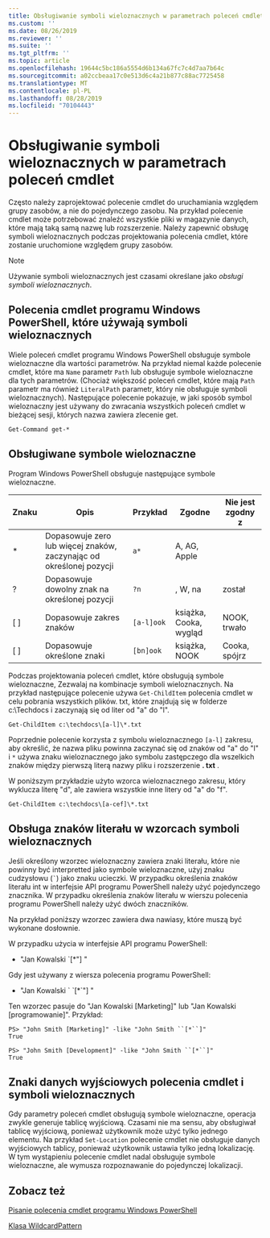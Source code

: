 ```yaml
---
title: Obsługiwanie symboli wieloznacznych w parametrach poleceń cmdlet
ms.custom: ''
ms.date: 08/26/2019
ms.reviewer: ''
ms.suite: ''
ms.tgt_pltfrm: ''
ms.topic: article
ms.openlocfilehash: 19644c5bc186a5554d6b134a67fc7c4d7aa7b64c
ms.sourcegitcommit: a02ccbeaa17c0e513d6c4a21b877c88ac7725458
ms.translationtype: MT
ms.contentlocale: pl-PL
ms.lasthandoff: 08/28/2019
ms.locfileid: "70104443"
---
```

# <a name="supporting-wildcard-characters-in-cmdlet-parameters"></a>Obsługiwanie symboli wieloznacznych w parametrach poleceń cmdlet

Często należy zaprojektować polecenie cmdlet do uruchamiania względem grupy zasobów, a nie do pojedynczego zasobu. Na przykład polecenie cmdlet może potrzebować znaleźć wszystkie pliki w magazynie danych, które mają taką samą nazwę lub rozszerzenie. Należy zapewnić obsługę symboli wieloznacznych podczas projektowania polecenia cmdlet, które zostanie uruchomione względem grupy zasobów.

> [!NOTE]
> Używanie symboli wieloznacznych jest czasami określane jako *obsługi symboli wieloznacznych*.

## <a name="windows-powershell-cmdlets-that-use-wildcards"></a>Polecenia cmdlet programu Windows PowerShell, które używają symboli wieloznacznych

 Wiele poleceń cmdlet programu Windows PowerShell obsługuje symbole wieloznaczne dla wartości parametrów. Na przykład niemal każde polecenie cmdlet, które ma `Name` parametr `Path` lub obsługuje symbole wieloznaczne dla tych parametrów. (Chociaż większość poleceń cmdlet, które mają `Path` parametr ma również `LiteralPath` parametr, który nie obsługuje symboli wieloznacznych). Następujące polecenie pokazuje, w jaki sposób symbol wieloznaczny jest używany do zwracania wszystkich poleceń cmdlet w bieżącej sesji, których nazwa zawiera zlecenie get.

 `Get-Command get-*`

## <a name="supported-wildcard-characters"></a>Obsługiwane symbole wieloznaczne

Program Windows PowerShell obsługuje następujące symbole wieloznaczne.

| Znaku |                             Opis                             |  Przykład   |     Zgodne      | Nie jest zgodny z |
| -------- | ------------------------------------------------------------------- | ---------- | ---------------- | -------------- |
| *        | Dopasowuje zero lub więcej znaków, zaczynając od określonej pozycji | `a*`       | A, AG, Apple     |                |
| ?        | Dopasowuje dowolny znak na określonej pozycji                     | `?n`       | , W, na       | został            |
| [ ]      | Dopasowuje zakres znaków                                       | `[a-l]ook` | książka, Cooka, wygląd | NOOK, trwało     |
| [ ]      | Dopasowuje określone znaki                                    | `[bn]ook`  | książka, NOOK       | Cooka, spójrz     |

Podczas projektowania poleceń cmdlet, które obsługują symbole wieloznaczne, Zezwalaj na kombinacje symboli wieloznacznych. Na przykład następujące polecenie używa `Get-ChildItem` polecenia cmdlet w celu pobrania wszystkich plików. txt, które znajdują się w folderze c:\Techdocs i zaczynają się od liter od "a" do "l".

`Get-ChildItem c:\techdocs\[a-l]\*.txt`

Poprzednie polecenie korzysta z symbolu wieloznacznego `[a-l]` zakresu, aby określić, że nazwa pliku powinna zaczynać się od znaków od "a" do "l" i `*` używa znaku wieloznacznego jako symbolu zastępczego dla wszelkich znaków między pierwszą literą nazwy pliku i rozszerzenie **. txt** .

W poniższym przykładzie użyto wzorca wieloznacznego zakresu, który wyklucza literę "d", ale zawiera wszystkie inne litery od "a" do "f".

`Get-ChildItem c:\techdocs\[a-cef]\*.txt`

## <a name="handling-literal-characters-in-wildcard-patterns"></a>Obsługa znaków literału w wzorcach symboli wieloznacznych

Jeśli określony wzorzec wieloznaczny zawiera znaki literału, które nie powinny być interpretted jako symbole wieloznaczne, użyj znaku cudzysłowu (`` ` ``) jako znaku ucieczki. W przypadku określenia znaków literału int w interfejsie API programu PowerShell należy użyć pojedynczego znacznika. W przypadku określenia znaków literału w wierszu polecenia programu PowerShell należy użyć dwóch znaczników.

Na przykład poniższy wzorzec zawiera dwa nawiasy, które muszą być wykonane dosłownie.

W przypadku użycia w interfejsie API programu PowerShell:

- "Jan Kowalski \`[*"] "

Gdy jest używany z wiersza polecenia programu PowerShell:

- "Jan Kowalski \` \`[*\`"] "

Ten wzorzec pasuje do "Jan Kowalski [Marketing]" lub "Jan Kowalski [programowanie]". Przykład:

```
PS> "John Smith [Marketing]" -like "John Smith ``[*``]"
True

PS> "John Smith [Development]" -like "John Smith ``[*``]"
True
```

## <a name="cmdlet-output-and-wildcard-characters"></a>Znaki danych wyjściowych polecenia cmdlet i symboli wieloznacznych

Gdy parametry poleceń cmdlet obsługują symbole wieloznaczne, operacja zwykle generuje tablicę wyjściową.
Czasami nie ma sensu, aby obsługiwał tablicę wyjściową, ponieważ użytkownik może użyć tylko jednego elementu. Na przykład `Set-Location` polecenie cmdlet nie obsługuje danych wyjściowych tablicy, ponieważ użytkownik ustawia tylko jedną lokalizację. W tym wystąpieniu polecenie cmdlet nadal obsługuje symbole wieloznaczne, ale wymusza rozpoznawanie do pojedynczej lokalizacji.

## <a name="see-also"></a>Zobacz też

[Pisanie polecenia cmdlet programu Windows PowerShell](./writing-a-windows-powershell-cmdlet.md)

[Klasa WildcardPattern](/dotnet/api/system.management.automation.wildcardpattern)
